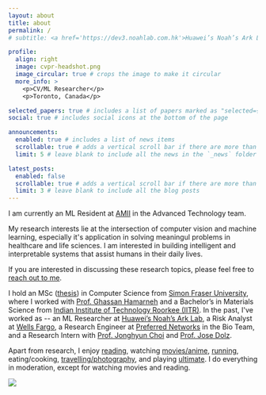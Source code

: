 ```yaml
---
layout: about
title: about
permalink: /
# subtitle: <a href='https://dev3.noahlab.com.hk'>Huawei’s Noah’s Ark Lab</a> CV/ML Researcher

profile:
  align: right
  image: cvpr-headshot.png
  image_circular: true # crops the image to make it circular
  more_info: >
    <p>CV/ML Researcher</p>
    <p>Toronto, Canada</p>

selected_papers: true # includes a list of papers marked as "selected={true}"
social: true # includes social icons at the bottom of the page

announcements:
  enabled: true # includes a list of news items
  scrollable: true # adds a vertical scroll bar if there are more than 3 news items
  limit: 5 # leave blank to include all the news in the `_news` folder

latest_posts:
  enabled: false
  scrollable: true # adds a vertical scroll bar if there are more than 3 new posts items
  limit: 3 # leave blank to include all the blog posts
---
```


<!-- I am currently a Machine Learning Researcher at [Huawei’s Noah’s Ark Lab](https://dev3.noahlab.com.hk) in the Embodied AI team. -->

I am currently an ML Resident at [AMII](https://www.amii.ca) in the Advanced Technology team.

My research interests lie at the intersection of computer vision and machine learning, especially it's application in solving meaningul problems in healthcare and life sciences.
I am interested in building intelligent and interpretable systems that assist humans in their daily lives.

If you are interested in discussing these research topics, please feel free to [reach out to me](mailto:ashishsinha108@gmail.com).

I hold an MSc ([thesis](https://summit.sfu.ca/item/38512)) in Computer Science from [Simon Fraser University](https://sfu.ca), where I worked with [Prof. Ghassan Hamarneh](https://www.medicalimageanalysis.com/about/ghassans-bio) and a Bachelor’s in Materials Science from [Indian Institute of Technology Roorkee (IITR)](https://www.iitr.ac.in/). In the past, I've worked as -- an ML Researcher at [Huawei’s Noah’s Ark Lab](https://dev3.noahlab.com.hk), a Risk Analyst at [Wells Fargo](https://wellsfargo.com/), a Research Engineer at [Preferred Networks](https://preferred.jp/en/) in the Bio Team, and a Research Intern with [Prof. Jonghyun Choi](https://ppolon.github.io) and [Prof. Jose Dolz](https://josedolz.github.io).

Apart from research, I enjoy [reading](https://goodreads.com/sinashish), watching [movies/anime](https://letterboxd.com/sinashish/), [running](https://www.strava.com/athletes/98067428), eating/cooking, [travelling/photography](https://instagram.com/_a.sinha_), and playing [ultimate](https://vul.ca). I do everything in moderation, except for watching movies and reading.

<a href='https://clustrmaps.com/site/1b0br'  title='Visit tracker'><img src='//clustrmaps.com/map_v2.png?cl=ffffff&w=80&t=tt&d=mduT2IGnektWfs1JJJMK-k3dJmSoFOIuA6NPz9pOX9I'/></a>

<script type='text/javascript' id='clustrmaps' src='//cdn.clustrmaps.com/map_v2.js?cl=ffffff&w=80&t=tt&d=mduT2IGnektWfs1JJJMK-k3dJmSoFOIuA6NPz9pOX9I'></script>